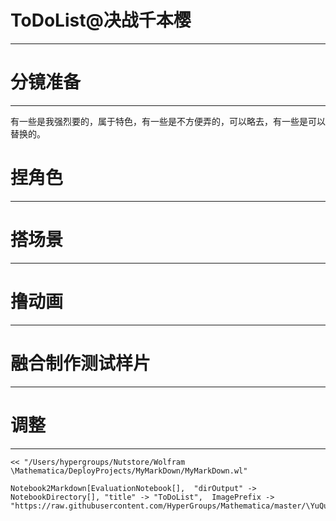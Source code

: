 # ToDoList@决战千本樱
---


# 分镜准备
---


有一些是我强烈要的，属于特色，有一些是不方便弄的，可以略去，有一些是可以替换的。

# 捏角色
---


# 搭场景
---


# 撸动画
---


# 融合制作测试样片
---


# 调整
---


    << "/Users/hypergroups/Nutstore/Wolfram \Mathematica/DeployProjects/MyMarkDown/MyMarkDown.wl"

    Notebook2Markdown[EvaluationNotebook[],  "dirOutput" -> NotebookDirectory[], "title" -> "ToDoList",  ImagePrefix -> "https://raw.githubusercontent.com/HyperGroups/Mathematica/master/\YuQue/MovieEditor/MV@FightingSakura2019/"]